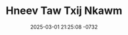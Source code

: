 ---
layout: movie-video-data
date: 2025-03-01 21:25:08 -0732
categories: movie

# Site Attributes
title: "Hneev Taw Txij Nkawm"
permalink: "/movie/Hneev_Taw_Txij_Nkawm"

# Movie Attributes
synopsis: "Zaj yeeb yaj kiab Hneev Taw Txij Nkawm yog ua txog Ntsais Lias (Hnub Lee) thiab Yim Leej (Meej Yaj) lub neej thaum tseem nyob ua ke txom txom nyem mas nkawv sib hlub heev tiam sis thaum tus txiv pib mus ua lag luam nkawv pib muaj nyiaj tuaj tus txiv txoj kev hlub pib hloov zuj zus txog thaum nkawv muaj muaj nyiaj txhua yam ntawm nkawv lub neej thiab txoj kev hlub kuj hloov tag tsis raws li nkawv tej kev cog lus. Peb sim soj qab saib seb nkawv lub neej yuav mus xaus zoo li cas seb puas muaj yam twg peb kawm tau los sib rau peb lub neej, yuav ua li cas peb thiaj tsis ntsib iab kua muag daw thiaj tsis taug li nkawv tus hneev taw. "
producer: "Chapoleon Pictures"
director: ""
writer: "Kue Lee"
video_link: "https://youtu.be/xDOMHh3lYZE?si=X8BJ4kYbVR8o7jmh"
genre: "Romance Drama"
year: "2014"
release_type: "DVD"
storage: "Center for Hmong Studies"
thumbnail: "/assets/images/movie_thumbnails/Hneev Taw Txij Nkawm.jpeg"
publishing_company: "Chapoleon Pictures"

# Sequels + Parts
base_movie: ""
total_parts: 
sequel: ""

# Movie Cast
cast:
- name: "Nutradee Sae Lee"
- name: "Meng Yang"
- name: "Dalee Chang"
- name: "Cher Yang"
- name: "Chamee Yang"
- name: "Paj Maiv Puv"
- name: "Ntxhoo Lee"
---